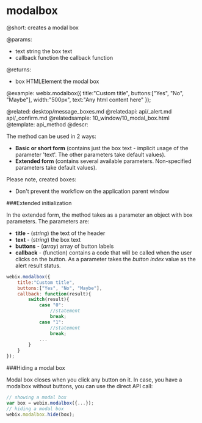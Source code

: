 modalbox
========

@short:
	creates a modal box

@params:
- text	string  the box text 
- callback	function 	the callback function

@returns:
- box    HTMLElement  the modal box  

@example:
webix.modalbox({
	title:"Custom title",
	buttons:["Yes", "No", "Maybe"],
	width:"500px",
	text:"Any html content here"
});



@related: 
	desktop/message_boxes.md
@relatedapi: 
	api/_alert.md
    api/_confirm.md
@relatedsample:
	10_window/10_modal_box.html
@template:	api_method
@descr:

The method can be used in 2 ways:

- **Basic or short form** (contains just the box text - implicit usage of the parameter 'text'. The other parameters take default values).
- **Extended form** (contains several available parameters. Non-specified parameters take default values).

Please note, created boxes:

- Don't prevent the workflow on the application parent window

###Extended initialization

In the extended form, the method takes as a parameter an object with box parameters. The parameters are:

- **title** - (*string*) the text of the header
- **text** - (*string*) the box text
- **buttons** - (*array*) array of button labels
- **callback** - (function) contains a code that will be called when the user clicks on the button. As a parameter takes the *button index* value as the alert result status.

~~~js
webix.modalbox({
	title:"Custom title",
	buttons:["Yes", "No", "Maybe"],
	callback: function(result){
    	switch(result){
        	case "0": 
            	//statement
            	break;
        	case "1":
            	//statement
            	break;
        	...
    	}	
   	}
});
~~~

###Hiding a modal box

Modal box closes when you click any button on it. In case, you have a modalbox without buttons, you can use the direct API call:

~~~js
// showing a modal box
var box = webix.modalbox({...});
// hiding a modal box
webix.modalbox.hide(box);
~~~

